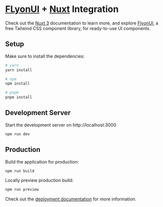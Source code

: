 # [FLyonUI](https://flyonui.com/) + [Nuxt](https://nuxt.com/) Integration

Check out the [Nuxt 3](https://nuxt.com/) documentation to learn more, and explore [FlyonUI](https://flyonui.com/), a free Tailwind CSS component library, for ready-to-use UI components.

## Setup

Make sure to install the dependencies:

```bash
# yarn
yarn install

# npm
npm install

# pnpm
pnpm install
```

## Development Server

Start the development server on http://localhost:3000

```bash
npm run dev
```

## Production

Build the application for production:

```bash
npm run build
```

Locally preview production build:

```bash
npm run preview
```

Check out the [deployment documentation](https://nuxt.com/docs/getting-started/deployment) for more information.
